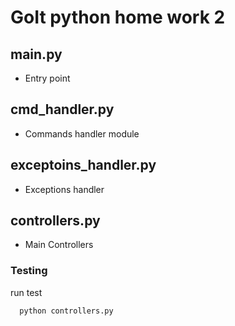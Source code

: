 # GoIt python home work 2

## main.py
- Entry point

## cmd_handler.py
- Commands handler module

## exceptoins_handler.py
- Exceptions handler

## controllers.py
- Main Controllers

### Testing
run test
```
  python controllers.py
```
